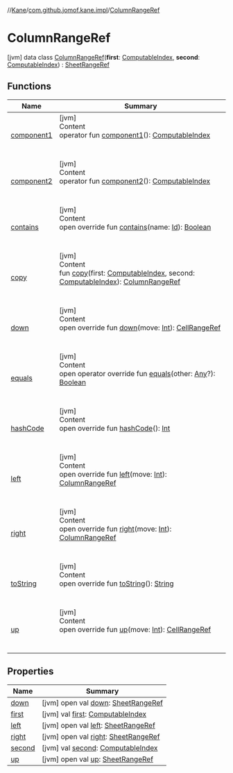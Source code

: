 //[Kane](../../index.md)/[com.github.jomof.kane.impl](../index.md)/[ColumnRangeRef](index.md)



# ColumnRangeRef  
 [jvm] data class [ColumnRangeRef](index.md)(**first**: [ComputableIndex](../-computable-index/index.md), **second**: [ComputableIndex](../-computable-index/index.md)) : [SheetRangeRef](../-sheet-range-ref/index.md)   


## Functions  
  
|  Name|  Summary| 
|---|---|
| <a name="com.github.jomof.kane.impl/ColumnRangeRef/component1/#/PointingToDeclaration/"></a>[component1](component1.md)| <a name="com.github.jomof.kane.impl/ColumnRangeRef/component1/#/PointingToDeclaration/"></a>[jvm]  <br>Content  <br>operator fun [component1](component1.md)(): [ComputableIndex](../-computable-index/index.md)  <br><br><br>
| <a name="com.github.jomof.kane.impl/ColumnRangeRef/component2/#/PointingToDeclaration/"></a>[component2](component2.md)| <a name="com.github.jomof.kane.impl/ColumnRangeRef/component2/#/PointingToDeclaration/"></a>[jvm]  <br>Content  <br>operator fun [component2](component2.md)(): [ComputableIndex](../-computable-index/index.md)  <br><br><br>
| <a name="com.github.jomof.kane.impl/ColumnRangeRef/contains/#kotlin.Any/PointingToDeclaration/"></a>[contains](contains.md)| <a name="com.github.jomof.kane.impl/ColumnRangeRef/contains/#kotlin.Any/PointingToDeclaration/"></a>[jvm]  <br>Content  <br>open override fun [contains](contains.md)(name: [Id](../index.md#%5Bcom.github.jomof.kane.impl%2FId%2F%2F%2FPointingToDeclaration%2F%5D%2FClasslikes%2F-2119759707)): [Boolean](https://kotlinlang.org/api/latest/jvm/stdlib/kotlin/-boolean/index.html)  <br><br><br>
| <a name="com.github.jomof.kane.impl/ColumnRangeRef/copy/#com.github.jomof.kane.impl.ComputableIndex#com.github.jomof.kane.impl.ComputableIndex/PointingToDeclaration/"></a>[copy](copy.md)| <a name="com.github.jomof.kane.impl/ColumnRangeRef/copy/#com.github.jomof.kane.impl.ComputableIndex#com.github.jomof.kane.impl.ComputableIndex/PointingToDeclaration/"></a>[jvm]  <br>Content  <br>fun [copy](copy.md)(first: [ComputableIndex](../-computable-index/index.md), second: [ComputableIndex](../-computable-index/index.md)): [ColumnRangeRef](index.md)  <br><br><br>
| <a name="com.github.jomof.kane.impl/ColumnRangeRef/down/#kotlin.Int/PointingToDeclaration/"></a>[down](down.md)| <a name="com.github.jomof.kane.impl/ColumnRangeRef/down/#kotlin.Int/PointingToDeclaration/"></a>[jvm]  <br>Content  <br>open override fun [down](down.md)(move: [Int](https://kotlinlang.org/api/latest/jvm/stdlib/kotlin/-int/index.html)): [CellRangeRef](../-cell-range-ref/index.md)  <br><br><br>
| <a name="kotlin/Any/equals/#kotlin.Any?/PointingToDeclaration/"></a>[equals](../../com.github.jomof.kane.impl.types/-double-algebraic-type/index.md#%5Bkotlin%2FAny%2Fequals%2F%23kotlin.Any%3F%2FPointingToDeclaration%2F%5D%2FFunctions%2F-2119759707)| <a name="kotlin/Any/equals/#kotlin.Any?/PointingToDeclaration/"></a>[jvm]  <br>Content  <br>open operator override fun [equals](../../com.github.jomof.kane.impl.types/-double-algebraic-type/index.md#%5Bkotlin%2FAny%2Fequals%2F%23kotlin.Any%3F%2FPointingToDeclaration%2F%5D%2FFunctions%2F-2119759707)(other: [Any](https://kotlinlang.org/api/latest/jvm/stdlib/kotlin/-any/index.html)?): [Boolean](https://kotlinlang.org/api/latest/jvm/stdlib/kotlin/-boolean/index.html)  <br><br><br>
| <a name="kotlin/Any/hashCode/#/PointingToDeclaration/"></a>[hashCode](../../com.github.jomof.kane.impl.types/-double-algebraic-type/index.md#%5Bkotlin%2FAny%2FhashCode%2F%23%2FPointingToDeclaration%2F%5D%2FFunctions%2F-2119759707)| <a name="kotlin/Any/hashCode/#/PointingToDeclaration/"></a>[jvm]  <br>Content  <br>open override fun [hashCode](../../com.github.jomof.kane.impl.types/-double-algebraic-type/index.md#%5Bkotlin%2FAny%2FhashCode%2F%23%2FPointingToDeclaration%2F%5D%2FFunctions%2F-2119759707)(): [Int](https://kotlinlang.org/api/latest/jvm/stdlib/kotlin/-int/index.html)  <br><br><br>
| <a name="com.github.jomof.kane.impl/ColumnRangeRef/left/#kotlin.Int/PointingToDeclaration/"></a>[left](left.md)| <a name="com.github.jomof.kane.impl/ColumnRangeRef/left/#kotlin.Int/PointingToDeclaration/"></a>[jvm]  <br>Content  <br>open override fun [left](left.md)(move: [Int](https://kotlinlang.org/api/latest/jvm/stdlib/kotlin/-int/index.html)): [ColumnRangeRef](index.md)  <br><br><br>
| <a name="com.github.jomof.kane.impl/ColumnRangeRef/right/#kotlin.Int/PointingToDeclaration/"></a>[right](right.md)| <a name="com.github.jomof.kane.impl/ColumnRangeRef/right/#kotlin.Int/PointingToDeclaration/"></a>[jvm]  <br>Content  <br>open override fun [right](right.md)(move: [Int](https://kotlinlang.org/api/latest/jvm/stdlib/kotlin/-int/index.html)): [ColumnRangeRef](index.md)  <br><br><br>
| <a name="com.github.jomof.kane.impl/ColumnRangeRef/toString/#/PointingToDeclaration/"></a>[toString](to-string.md)| <a name="com.github.jomof.kane.impl/ColumnRangeRef/toString/#/PointingToDeclaration/"></a>[jvm]  <br>Content  <br>open override fun [toString](to-string.md)(): [String](https://kotlinlang.org/api/latest/jvm/stdlib/kotlin/-string/index.html)  <br><br><br>
| <a name="com.github.jomof.kane.impl/ColumnRangeRef/up/#kotlin.Int/PointingToDeclaration/"></a>[up](up.md)| <a name="com.github.jomof.kane.impl/ColumnRangeRef/up/#kotlin.Int/PointingToDeclaration/"></a>[jvm]  <br>Content  <br>open override fun [up](up.md)(move: [Int](https://kotlinlang.org/api/latest/jvm/stdlib/kotlin/-int/index.html)): [CellRangeRef](../-cell-range-ref/index.md)  <br><br><br>


## Properties  
  
|  Name|  Summary| 
|---|---|
| <a name="com.github.jomof.kane.impl/ColumnRangeRef/down/#/PointingToDeclaration/"></a>[down](index.md#%5Bcom.github.jomof.kane.impl%2FColumnRangeRef%2Fdown%2F%23%2FPointingToDeclaration%2F%5D%2FProperties%2F-2119759707)| <a name="com.github.jomof.kane.impl/ColumnRangeRef/down/#/PointingToDeclaration/"></a> [jvm] open val [down](index.md#%5Bcom.github.jomof.kane.impl%2FColumnRangeRef%2Fdown%2F%23%2FPointingToDeclaration%2F%5D%2FProperties%2F-2119759707): [SheetRangeRef](../-sheet-range-ref/index.md)   <br>
| <a name="com.github.jomof.kane.impl/ColumnRangeRef/first/#/PointingToDeclaration/"></a>[first](first.md)| <a name="com.github.jomof.kane.impl/ColumnRangeRef/first/#/PointingToDeclaration/"></a> [jvm] val [first](first.md): [ComputableIndex](../-computable-index/index.md)   <br>
| <a name="com.github.jomof.kane.impl/ColumnRangeRef/left/#/PointingToDeclaration/"></a>[left](index.md#%5Bcom.github.jomof.kane.impl%2FColumnRangeRef%2Fleft%2F%23%2FPointingToDeclaration%2F%5D%2FProperties%2F-2119759707)| <a name="com.github.jomof.kane.impl/ColumnRangeRef/left/#/PointingToDeclaration/"></a> [jvm] open val [left](index.md#%5Bcom.github.jomof.kane.impl%2FColumnRangeRef%2Fleft%2F%23%2FPointingToDeclaration%2F%5D%2FProperties%2F-2119759707): [SheetRangeRef](../-sheet-range-ref/index.md)   <br>
| <a name="com.github.jomof.kane.impl/ColumnRangeRef/right/#/PointingToDeclaration/"></a>[right](index.md#%5Bcom.github.jomof.kane.impl%2FColumnRangeRef%2Fright%2F%23%2FPointingToDeclaration%2F%5D%2FProperties%2F-2119759707)| <a name="com.github.jomof.kane.impl/ColumnRangeRef/right/#/PointingToDeclaration/"></a> [jvm] open val [right](index.md#%5Bcom.github.jomof.kane.impl%2FColumnRangeRef%2Fright%2F%23%2FPointingToDeclaration%2F%5D%2FProperties%2F-2119759707): [SheetRangeRef](../-sheet-range-ref/index.md)   <br>
| <a name="com.github.jomof.kane.impl/ColumnRangeRef/second/#/PointingToDeclaration/"></a>[second](second.md)| <a name="com.github.jomof.kane.impl/ColumnRangeRef/second/#/PointingToDeclaration/"></a> [jvm] val [second](second.md): [ComputableIndex](../-computable-index/index.md)   <br>
| <a name="com.github.jomof.kane.impl/ColumnRangeRef/up/#/PointingToDeclaration/"></a>[up](index.md#%5Bcom.github.jomof.kane.impl%2FColumnRangeRef%2Fup%2F%23%2FPointingToDeclaration%2F%5D%2FProperties%2F-2119759707)| <a name="com.github.jomof.kane.impl/ColumnRangeRef/up/#/PointingToDeclaration/"></a> [jvm] open val [up](index.md#%5Bcom.github.jomof.kane.impl%2FColumnRangeRef%2Fup%2F%23%2FPointingToDeclaration%2F%5D%2FProperties%2F-2119759707): [SheetRangeRef](../-sheet-range-ref/index.md)   <br>

